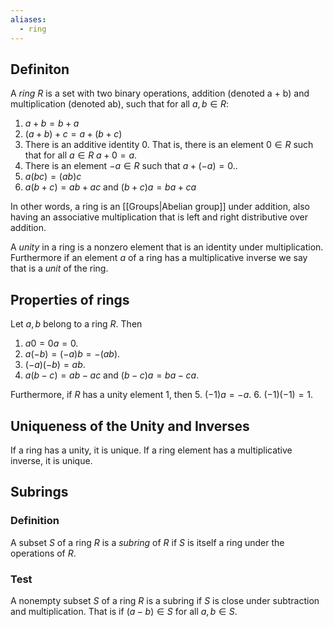 ```yaml
---
aliases:
  - ring
---
```

## Definiton

A _ring_ $R$ is a set with two binary operations, addition (denoted a + b) and multiplication (denoted ab), such that for all $a, b \in R$:
1. $a + b = b +a$
2. $(a + b) + c = a + (b  + c)$
3. There is an additive identity $0$. That is, there is an element $0 \in R$ such that for all $a\in R$ $a + 0 = a$.
4. There is an element $-a \in R$  such that $a + (-a) = 0$..
5. $a(bc) = (ab)c$
6. $a(b + c) = ab + ac$ and $(b + c)a = ba + ca$

In other words, a ring is an [[Groups|Abelian group]] under addition, also having an associative multiplication that is left and right distributive over addition.

A _unity_ in a ring is a nonzero element that is an identity under multiplication. Furthermore if an element $a$ of a ring has a multiplicative inverse we say that is a _unit_ of the ring.

## Properties of rings
Let $a, b$ belong to a ring $R$. Then
1. $a0 = 0a = 0$.
2. $a(-b) = (-a)b = -(ab)$.
3. $(-a)(-b) = ab$.
4. $a(b - c) = ab - ac$ and $(b - c)a = ba - ca$.

Furthermore, if $R$ has a unity element $1$, then
5. $(-1) a = -a$.
6. $(-1)(-1) = 1$.

## Uniqueness of the Unity and Inverses
If a ring has a unity, it is unique. If a ring element has a multiplicative inverse, it is unique.

## Subrings
### Definition
A subset $S$ of a ring $R$ is a _subring_ of $R$ if $S$ is itself a ring under the operations of $R$.

### Test
A nonempty subset $S$ of a ring $R$ is a subring if $S$  is close under subtraction and multiplication. That is if $(a - b) \in S$  for all $a, b \in S$.